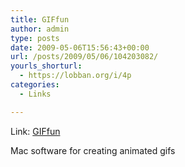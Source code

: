 ```yaml
---
title: GIFfun
author: admin
type: posts
date: 2009-05-06T15:56:43+00:00
url: /posts/2009/05/06/104203082/
yourls_shorturl:
  - https://lobban.org/i/4p
categories:
  - Links

---
```

Link: [GIFfun][1]

Mac software for creating animated gifs

 [1]: http://www.stone.com/GIFfun/